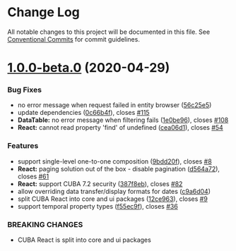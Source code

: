 # Change Log

All notable changes to this project will be documented in this file.
See [Conventional Commits](https://conventionalcommits.org) for commit guidelines.

# [1.0.0-beta.0](https://github.com/cuba-platform/frontend/tree/master/packages/cuba-react-core/compare/@cuba-platform/react-core@1.0.0-alpha.1...@cuba-platform/react-core@1.0.0-beta.0) (2020-04-29)

### Bug Fixes

* no error message when request failed in entity browser ([56c25e5](https://github.com/cuba-platform/frontend/tree/master/packages/cuba-react-core/commit/56c25e59554e131b98ece8bfd7c9997a2a6c77a4))
* update dependencies ([0c66b4f](https://github.com/cuba-platform/frontend/tree/master/packages/cuba-react-core/commit/0c66b4f5db14829afa0bf54ede710e85417e44bd)), closes [#115](https://github.com/cuba-platform/frontend/tree/master/packages/cuba-react-core/issues/115)
* **DataTable:** no error message when filtering fails ([1e0be96](https://github.com/cuba-platform/frontend/tree/master/packages/cuba-react-core/commit/1e0be9692362cf01d904e2cb12045146ea088a6d)), closes [#108](https://github.com/cuba-platform/frontend/tree/master/packages/cuba-react-core/issues/108)
* **React:** cannot read property 'find' of undefined ([cea06d1](https://github.com/cuba-platform/frontend/tree/master/packages/cuba-react-core/commit/cea06d1466aa15f972753fee4b417818274118a5)), closes [#54](https://github.com/cuba-platform/frontend/tree/master/packages/cuba-react-core/issues/54)


### Features

* support single-level one-to-one composition ([9bdd20f](https://github.com/cuba-platform/frontend/tree/master/packages/cuba-react-core/commit/9bdd20f482508dc182183c63e6aad89ad4843b5a)), closes [#8](https://github.com/cuba-platform/frontend/tree/master/packages/cuba-react-core/issues/8)
* **React:** paging solution out of the box - disable pagination ([d564a72](https://github.com/cuba-platform/frontend/tree/master/packages/cuba-react-core/commit/d564a724d234a04dc24068d48b746708c008202d)), closes [#61](https://github.com/cuba-platform/frontend/tree/master/packages/cuba-react-core/issues/61)
* **React:** support CUBA 7.2 security ([387f8eb](https://github.com/cuba-platform/frontend/tree/master/packages/cuba-react-core/commit/387f8eb1eedfb3c52bad56c7330b1e3612cd6897)), closes [#82](https://github.com/cuba-platform/frontend/tree/master/packages/cuba-react-core/issues/82)
* allow overriding data transfer/display formats for dates ([c9a6d04](https://github.com/cuba-platform/frontend/tree/master/packages/cuba-react-core/commit/c9a6d04c3fa78402d9e002d3fd6d52788990aab0))
* split CUBA React into core and ui packages ([12ce963](https://github.com/cuba-platform/frontend/tree/master/packages/cuba-react-core/commit/12ce963d3c54660732e1b933d5c68adf6b239cbd)), closes [#9](https://github.com/cuba-platform/frontend/tree/master/packages/cuba-react-core/issues/9)
* support temporal property types ([f55ec9f](https://github.com/cuba-platform/frontend/tree/master/packages/cuba-react-core/commit/f55ec9f7c558ef82a4b6699511a2045f9058f949)), closes [#36](https://github.com/cuba-platform/frontend/tree/master/packages/cuba-react-core/issues/36)


### BREAKING CHANGES

* CUBA React is split into core and ui packages
